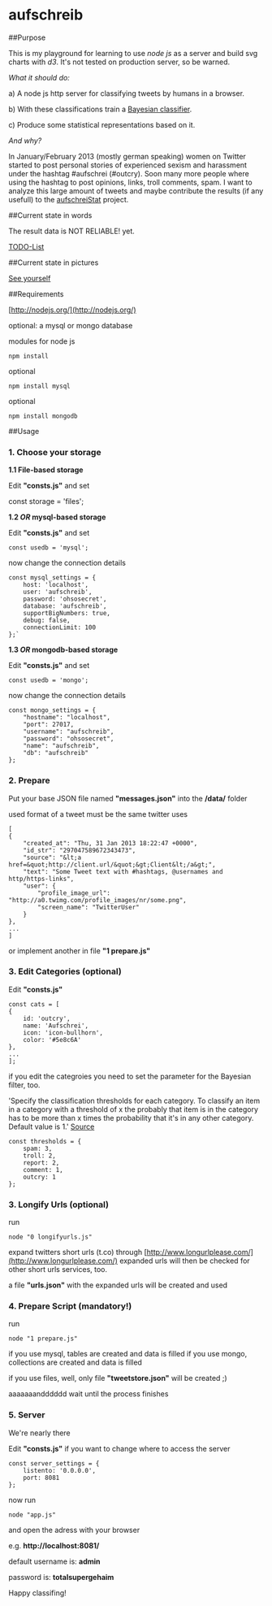# aufschreib

##Purpose

This is my playground for learning to use *node js* as a server and build svg charts with *d3*. It's not tested on production server, so be warned.
  
*What it should do:*

a) A node js http server for classifying tweets by humans in a browser.

b) With these classifications train a [Bayesian classifier](http://en.wikipedia.org/wiki/Bayesian_spam_filtering).

c) Produce some statistical representations based on it.

*And why?*

In January/February 2013  (mostly german speaking) women on Twitter started to post personal stories of experienced sexism and harassment under the hashtag #aufschrei (#outcry).
Soon many more people where using the hashtag to post opinions, links, troll comments, spam. I want to analyze this large amount of tweets and maybe contribute the results (if any usefull) to the [aufschreiStat](https://github.com/lenaschimmel/aufschreiStat/) project. 


##Current state in words

The result data is NOT RELIABLE! yet.

[TODO-List](https://github.com/ffalt/aufschreib/tree/master/TODO.md)

##Current state in pictures

[See yourself](https://github.com/ffalt/aufschreib/tree/master/pics)

 
##Requirements

[http://nodejs.org/](http://nodejs.org/)


optional: a mysql or mongo database

modules for node js

	npm install

optional

	npm install mysql

optional

	npm install mongodb

##Usage

### 1. Choose your storage
**1.1 File-based storage**

Edit **"consts.js"** and set

const storage = 'files';

**1.2 *OR* mysql-based storage**

Edit **"consts.js"** and set

	const usedb = 'mysql';

now change the connection details

	const mysql_settings = {
		host: 'localhost',
		user: 'aufschreib',
		password: 'ohsosecret',
		database: 'aufschreib',
		supportBigNumbers: true,
		debug: false,
		connectionLimit: 100
	};`

**1.3 *OR* mongodb-based storage**

Edit **"consts.js"** and set

	const usedb = 'mongo';

now change the connection details

	const mongo_settings = {
		"hostname": "localhost",
		"port": 27017,
		"username": "aufschreib",
		"password": "ohsosecret",
		"name": "aufschreib",
		"db": "aufschreib"
	};


### 2. Prepare

Put your base JSON file named **"messages.json"** into the **/data/** folder

used format of a tweet must be the same twitter uses

	[
	{
		"created_at": "Thu, 31 Jan 2013 18:22:47 +0000",
		"id_str": "297047589672343473",
		"source": "&lt;a href=&quot;http://client.url/&quot;&gt;Client&lt;/a&gt;",
		"text": "Some Tweet text with #hashtags, @usernames and http/https-links",
		"user": {
			"profile_image_url": "http://a0.twimg.com/profile_images/nr/some.png",
			"screen_name": "TwitterUser"
		}
	},
    ...
    ]

or implement another in file **"1 prepare.js"**


### 3. Edit Categories (optional)

Edit **"consts.js"**

	const cats = [
	{
		id: 'outcry',
		name: 'Aufschrei',
		icon: 'icon-bullhorn',
		color: '#5e8c6A'
	},
	...
	];    

if you edit the categroies you need to set the parameter for the Bayesian filter, too.

'Specify the classification thresholds for each category. To classify an item in a category with a threshold of x the probably that item is in the category has to be more than x times the probability that it's in any other category. Default value is 1.'
[Source](https://npmjs.org/package/classifier)

	const thresholds = {
		spam: 3,
		troll: 2,
		report: 2,
		comment: 1,
		outcry: 1
	};

### 3. Longify Urls (optional)

run

`node "0 longifyurls.js"`

expand twitters short urls (t.co) through [http://www.longurlplease.com/](http://www.longurlplease.com/)
expanded urls will then be checked for other short urls services, too.

a file **"urls.json"** with the expanded urls will be created and used

### 4. Prepare Script (mandatory!)

run

`node "1 prepare.js"`

if you use mysql, tables are created and data is filled
if you use mongo, collections are created and data is filled

if you use files, well, only file **"tweetstore.json"** will be created ;)

aaaaaaandddddd wait until the process finishes

### 5. Server

We're nearly there

Edit **"consts.js"** if you want to change where to access the server

	const server_settings = {
		listento: '0.0.0.0',
		port: 8081
	};

now run

`node "app.js"`

and open the adress with your browser 

e.g. **http://localhost:8081/**

default username is: **admin**

password is: **totalsupergehaim**

Happy classifing!
